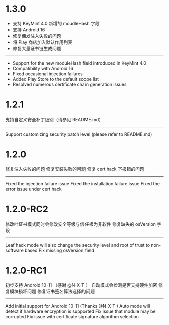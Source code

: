 # 1.3.0

- 支持 KeyMint 4.0 新增的 moudleHash 字段
- 支持 Android 16
- 修复偶发注入失败的问题
- 将 Play 商店加入默认作用列表
- 修复大量证书链生成问题

---

- Support for the new moduleHash field introduced in KeyMint 4.0
- Compatibility with Android 16
- Fixed occasional injection failures 
- Added Play Store to the default scope list
- Resolved numerous certificate chain generation issues

# 1.2.1

支持自定义安全补丁级别（请参见 README.md）

---

Support customizing security patch level (please refer to README.md)

# 1.2.0

修复注入失败的问题
修复安装失败的问题
修复 cert hack 下报错的问题

---

Fixed the injection failure issue
Fixed the installation failure issue
Fixed the error issue under cert hack

# 1.2.0-RC2

修改叶证书模式同时会修改安全等级与信任根为非软件
修复缺失的 osVersion 字段

---

Leaf hack mode will also change the security level and root of trust to non-software based
Fix missing osVersion field

# 1.2.0-RC1

初步支持 Android 10-11 （感谢 @N-X-T ）
自动模式会检测是否支持硬件加密
修复模块损坏问题
修复证书签名算法选择的问题

---

Add initial support for Android 10-11 (Thanks @N-X-T )
Auto mode will detect if hardware encryption is supported
Fix issue that module may be corrupted
Fix issue with certificate signature algorithm selection
